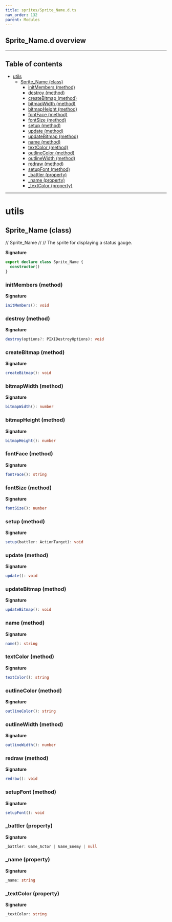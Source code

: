 ```yaml
---
title: sprites/Sprite_Name.d.ts
nav_order: 132
parent: Modules
---
```


## Sprite_Name.d overview

---

<h2 class="text-delta">Table of contents</h2>

- [utils](#utils)
  - [Sprite_Name (class)](#sprite_name-class)
    - [initMembers (method)](#initmembers-method)
    - [destroy (method)](#destroy-method)
    - [createBitmap (method)](#createbitmap-method)
    - [bitmapWidth (method)](#bitmapwidth-method)
    - [bitmapHeight (method)](#bitmapheight-method)
    - [fontFace (method)](#fontface-method)
    - [fontSize (method)](#fontsize-method)
    - [setup (method)](#setup-method)
    - [update (method)](#update-method)
    - [updateBitmap (method)](#updatebitmap-method)
    - [name (method)](#name-method)
    - [textColor (method)](#textcolor-method)
    - [outlineColor (method)](#outlinecolor-method)
    - [outlineWidth (method)](#outlinewidth-method)
    - [redraw (method)](#redraw-method)
    - [setupFont (method)](#setupfont-method)
    - [\_battler (property)](#_battler-property)
    - [\_name (property)](#_name-property)
    - [\_textColor (property)](#_textcolor-property)

---

# utils

## Sprite_Name (class)

// Sprite_Name
//
// The sprite for displaying a status gauge.

**Signature**

```ts
export declare class Sprite_Name {
  constructor()
}
```

### initMembers (method)

**Signature**

```ts
initMembers(): void
```

### destroy (method)

**Signature**

```ts
destroy(options?: PIXIDestroyOptions): void
```

### createBitmap (method)

**Signature**

```ts
createBitmap(): void
```

### bitmapWidth (method)

**Signature**

```ts
bitmapWidth(): number
```

### bitmapHeight (method)

**Signature**

```ts
bitmapHeight(): number
```

### fontFace (method)

**Signature**

```ts
fontFace(): string
```

### fontSize (method)

**Signature**

```ts
fontSize(): number
```

### setup (method)

**Signature**

```ts
setup(battler: ActionTarget): void
```

### update (method)

**Signature**

```ts
update(): void
```

### updateBitmap (method)

**Signature**

```ts
updateBitmap(): void
```

### name (method)

**Signature**

```ts
name(): string
```

### textColor (method)

**Signature**

```ts
textColor(): string
```

### outlineColor (method)

**Signature**

```ts
outlineColor(): string
```

### outlineWidth (method)

**Signature**

```ts
outlineWidth(): number
```

### redraw (method)

**Signature**

```ts
redraw(): void
```

### setupFont (method)

**Signature**

```ts
setupFont(): void
```

### \_battler (property)

**Signature**

```ts
_battler: Game_Actor | Game_Enemy | null
```

### \_name (property)

**Signature**

```ts
_name: string
```

### \_textColor (property)

**Signature**

```ts
_textColor: string
```
